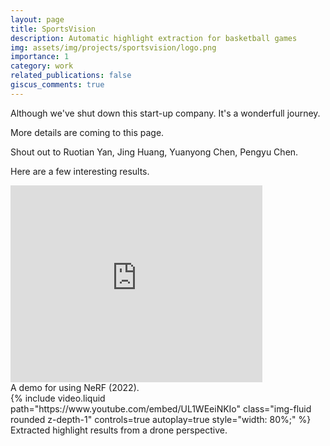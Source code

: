 ```yaml
---
layout: page
title: SportsVision
description: Automatic highlight extraction for basketball games 
img: assets/img/projects/sportsvision/logo.png
importance: 1
category: work
related_publications: false
giscus_comments: true
---
```


Although we've shut down this start-up company.
It's a wonderfull journey.

More details are coming to this page.

Shout out to Ruotian Yan, Jing Huang, Yuanyong Chen, Pengyu Chen.

Here are a few interesting results.

<div class="row mt-3">
    <div class="col-12 mt-3 mt-md-0">
        <iframe width="80%" height="315" src="https://www.youtube.com/embed/0QOnp4KwGao" frameborder="0" allow="autoplay; encrypted-media" allowfullscreen></iframe>
    </div>
</div>
<div class="caption">
    A demo for using NeRF (2022).
</div>
<div class="row mt-3">
    <div class="col-12 mt-3 mt-md-0">
        {% include video.liquid path="https://www.youtube.com/embed/UL1WEeiNKIo" class="img-fluid rounded z-depth-1" controls=true autoplay=true style="width: 80%;" %}
    </div>
</div>
<div class="caption">
    Extracted highlight results from a drone perspective.
</div>

